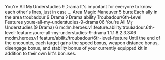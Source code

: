<ability>
  <name>You&apos;re All My Understudies</name>
  <cost>9 Drama</cost>
  <flavor>It&apos;s important for everyone to know each other&apos;s lines, just in case …</flavor>
  <keywords>
    <keyword>Area</keyword>
    <keyword>Magic</keyword>
  </keywords>
  <type>Maneuver</type>
  <distance>5 burst</distance>
  <target>Each ally in the area</target>
  <metadata>
    <class>troubadour</class>
    <cost>9 Drama</cost>
    <cost_amount>9</cost_amount>
    <cost_resource>Drama</cost_resource>
    <feature_type>ability</feature_type>
    <file_dpath>Troubadour/6th-Level Features</file_dpath>
    <item_id>youre-all-my-understudies-9-drama</item_id>
    <item_index>06</item_index>
    <item_name>You&apos;re All My Understudies (9 Drama)</item_name>
    <level>6</level>
    <scc>mcdm.heroes.v1:feature.ability.troubadour.6th-level-feature:youre-all-my-understudies-9-drama</scc>
    <scdc>1.1.1:8.2.3.3:06</scdc>
    <source>mcdm.heroes.v1</source>
    <type>feature/ability/troubadour/6th-level-feature</type>
  </metadata>
  <effects>
    <effect type="mundane">Until the end of the encounter, each target gains the speed bonus, weapon distance bonus, disengage bonus, and stability bonus of your currently equipped kit in addition to their own kit&apos;s bonuses.</effect>
  </effects>
</ability>
